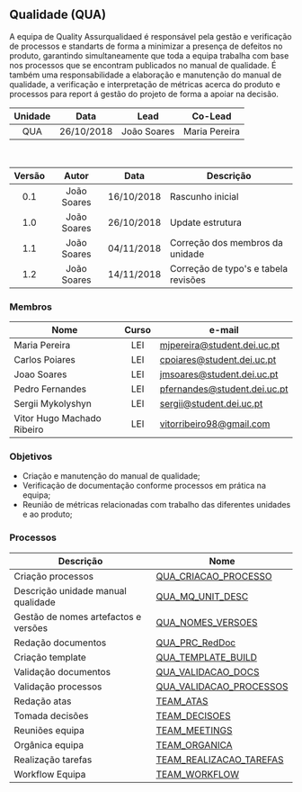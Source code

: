 ## Qualidade (QUA)

A equipa de Quality Assurqualidaed é responsável pela gestão e verificação de processos e standarts de forma a minimizar a presença de defeitos no produto, garantindo simultaneamente que toda a equipa trabalha com base nos processos que se encontram publicados no manual de qualidade.
É também uma responsabilidade a elaboração e manutenção do manual de qualidade, a verificação e interpretação de métricas acerca do produto e processos para report á gestão do projeto de forma a apoiar na decisão.

Unidade | Data | Lead | Co-Lead
:---: | :---: | --- | ---
QUA | 26/10/2018 | João Soares | Maria Pereira

<br/>

|Versão|Autor|Data|Descrição
|:---:|:---:|:---:|---
|0.1|João Soares|16/10/2018|Rascunho inicial
|1.0|João Soares|26/10/2018|Update estrutura
|1.1|João Soares|04/11/2018|Correção dos membros da unidade
|1.2|João Soares|14/11/2018|Correção de typo's e tabela revisões

### Membros

Nome | Curso | e-mail
--- | :---: | ---
Maria Pereira | LEI | mjpereira@student.dei.uc.pt
Carlos Poiares | LEI | cpoiares@student.dei.uc.pt
Joao Soares | LEI | jmsoares@student.dei.uc.pt
Pedro Fernandes | LEI | pfernandes@student.dei.uc.pt
Sergii Mykolyshyn | LEI | sergii@student.dei.uc.pt
Vitor Hugo Machado Ribeiro | LEI | vitorribeiro98@gmail.com

### Objetivos

* Criação e manutenção do manual de qualidade;
* Verificação de documentação conforme processos em prática na equipa;
* Reunião de métricas relacionadas com trabalho das diferentes unidades e ao produto;

### Processos

Descrição | Nome
--- | ---
Criação processos | [QUA_CRIACAO_PROCESSO](https://github.com/ES-PL4-2018/gate-project-pl4/wiki/QUA_CRIACAO_PROCESSO)
Descrição unidade manual qualidade | [QUA_MQ_UNIT_DESC](https://github.com/ES-PL4-2018/gate-project-pl4/wiki/QUA_MQ_UNIT_DESC)
Gestão de nomes artefactos e versões | [QUA_NOMES_VERSOES](https://github.com/ES-PL4-2018/gate-project-pl4/wiki/QUA_NOMES_VERSOES)
Redação documentos | [QUA_PRC_RedDoc](https://github.com/ES-PL4-2018/gate-project-pl4/wiki/QUA_PRC_RedDoc)
Criação template | [QUA_TEMPLATE_BUILD](https://github.com/ES-PL4-2018/gate-project-pl4/wiki/QUA_TEMPLATE_BUILD)
Validação documentos | [QUA_VALIDACAO_DOCS](https://github.com/ES-PL4-2018/gate-project-pl4/wiki/QUA_VALIDACAO_DOCS)
Validação processos | [QUA_VALIDACAO_PROCESSOS](https://github.com/ES-PL4-2018/gate-project-pl4/wiki/QUA_VALIDACAO_PROCESSOS)
Redação atas | [TEAM_ATAS](https://github.com/ES-PL4-2018/gate-project-pl4/wiki/TEAM_ATAS)
Tomada decisões | [TEAM_DECISOES](https://github.com/ES-PL4-2018/gate-project-pl4/wiki/TEAM_DECISOES)
Reuniões equipa | [TEAM_MEETINGS](https://github.com/ES-PL4-2018/gate-project-pl4/wiki/TEAM_MEETINGS)
Orgânica equipa | [TEAM_ORGANICA](https://github.com/ES-PL4-2018/gate-project-pl4/wiki/TEAM_ORGANICA)
Realização tarefas | [TEAM_REALIZACAO_TAREFAS](https://github.com/ES-PL4-2018/gate-project-pl4/wiki/TEAM_REALIZACAO_TAREFAS)
Workflow Equipa | [TEAM_WORKFLOW](https://github.com/ES-PL4-2018/gate-project-pl4/wiki/TEAM_WORKFLOW)